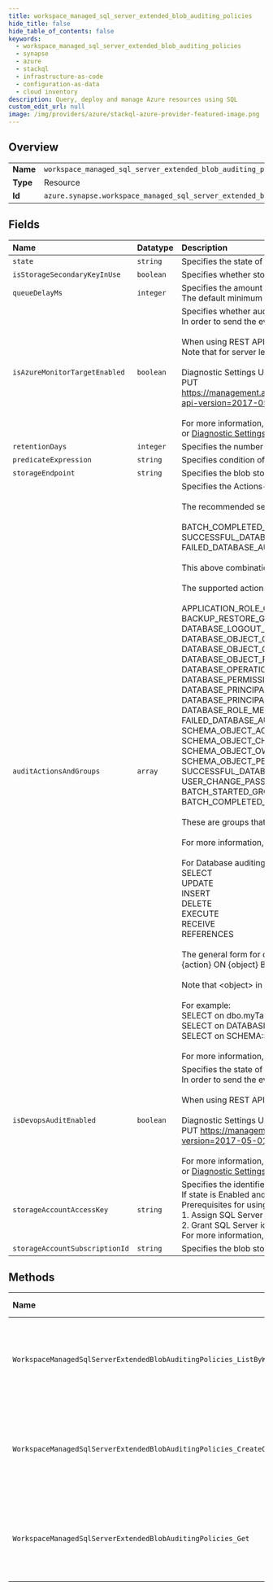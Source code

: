 ```yaml
---
title: workspace_managed_sql_server_extended_blob_auditing_policies
hide_title: false
hide_table_of_contents: false
keywords:
  - workspace_managed_sql_server_extended_blob_auditing_policies
  - synapse
  - azure    
  - stackql
  - infrastructure-as-code
  - configuration-as-data
  - cloud inventory
description: Query, deploy and manage Azure resources using SQL
custom_edit_url: null
image: /img/providers/azure/stackql-azure-provider-featured-image.png
---
```

  
    

## Overview
<table><tbody>
<tr><td><b>Name</b></td><td><code>workspace_managed_sql_server_extended_blob_auditing_policies</code></td></tr>
<tr><td><b>Type</b></td><td>Resource</td></tr>
<tr><td><b>Id</b></td><td><code>azure.synapse.workspace_managed_sql_server_extended_blob_auditing_policies</code></td></tr>
</tbody></table>

## Fields
| Name | Datatype | Description |
|:-----|:---------|:------------|
| `state` | `string` | Specifies the state of the policy. If state is Enabled, storageEndpoint or isAzureMonitorTargetEnabled are required. |
| `isStorageSecondaryKeyInUse` | `boolean` | Specifies whether storageAccountAccessKey value is the storage's secondary key. |
| `queueDelayMs` | `integer` | Specifies the amount of time in milliseconds that can elapse before audit actions are forced to be processed.<br />The default minimum value is 1000 (1 second). The maximum is 2,147,483,647. |
| `isAzureMonitorTargetEnabled` | `boolean` | Specifies whether audit events are sent to Azure Monitor. <br />In order to send the events to Azure Monitor, specify 'state' as 'Enabled' and 'isAzureMonitorTargetEnabled' as true.<br /><br />When using REST API to configure auditing, Diagnostic Settings with 'SQLSecurityAuditEvents' diagnostic logs category on the database should be also created.<br />Note that for server level audit you should use the 'master' database as &#123;databaseName&#125;.<br /><br />Diagnostic Settings URI format:<br />PUT https://management.azure.com/subscriptions/&#123;subscriptionId&#125;/resourceGroups/&#123;resourceGroup&#125;/providers/Microsoft.Sql/servers/&#123;serverName&#125;/databases/&#123;databaseName&#125;/providers/microsoft.insights/diagnosticSettings/&#123;settingsName&#125;?api-version=2017-05-01-preview<br /><br />For more information, see [Diagnostic Settings REST API](https://go.microsoft.com/fwlink/?linkid=2033207)<br />or [Diagnostic Settings PowerShell](https://go.microsoft.com/fwlink/?linkid=2033043)<br /> |
| `retentionDays` | `integer` | Specifies the number of days to keep in the audit logs in the storage account. |
| `predicateExpression` | `string` | Specifies condition of where clause when creating an audit. |
| `storageEndpoint` | `string` | Specifies the blob storage endpoint (e.g. https://MyAccount.blob.core.windows.net). If state is Enabled, storageEndpoint or isAzureMonitorTargetEnabled is required. |
| `auditActionsAndGroups` | `array` | Specifies the Actions-Groups and Actions to audit.<br /><br />The recommended set of action groups to use is the following combination - this will audit all the queries and stored procedures executed against the database, as well as successful and failed logins:<br /><br />BATCH_COMPLETED_GROUP,<br />SUCCESSFUL_DATABASE_AUTHENTICATION_GROUP,<br />FAILED_DATABASE_AUTHENTICATION_GROUP.<br /><br />This above combination is also the set that is configured by default when enabling auditing from the Azure portal.<br /><br />The supported action groups to audit are (note: choose only specific groups that cover your auditing needs. Using unnecessary groups could lead to very large quantities of audit records):<br /><br />APPLICATION_ROLE_CHANGE_PASSWORD_GROUP<br />BACKUP_RESTORE_GROUP<br />DATABASE_LOGOUT_GROUP<br />DATABASE_OBJECT_CHANGE_GROUP<br />DATABASE_OBJECT_OWNERSHIP_CHANGE_GROUP<br />DATABASE_OBJECT_PERMISSION_CHANGE_GROUP<br />DATABASE_OPERATION_GROUP<br />DATABASE_PERMISSION_CHANGE_GROUP<br />DATABASE_PRINCIPAL_CHANGE_GROUP<br />DATABASE_PRINCIPAL_IMPERSONATION_GROUP<br />DATABASE_ROLE_MEMBER_CHANGE_GROUP<br />FAILED_DATABASE_AUTHENTICATION_GROUP<br />SCHEMA_OBJECT_ACCESS_GROUP<br />SCHEMA_OBJECT_CHANGE_GROUP<br />SCHEMA_OBJECT_OWNERSHIP_CHANGE_GROUP<br />SCHEMA_OBJECT_PERMISSION_CHANGE_GROUP<br />SUCCESSFUL_DATABASE_AUTHENTICATION_GROUP<br />USER_CHANGE_PASSWORD_GROUP<br />BATCH_STARTED_GROUP<br />BATCH_COMPLETED_GROUP<br /><br />These are groups that cover all sql statements and stored procedures executed against the database, and should not be used in combination with other groups as this will result in duplicate audit logs.<br /><br />For more information, see [Database-Level Audit Action Groups](https://docs.microsoft.com/en-us/sql/relational-databases/security/auditing/sql-server-audit-action-groups-and-actions#database-level-audit-action-groups).<br /><br />For Database auditing policy, specific Actions can also be specified (note that Actions cannot be specified for Server auditing policy). The supported actions to audit are:<br />SELECT<br />UPDATE<br />INSERT<br />DELETE<br />EXECUTE<br />RECEIVE<br />REFERENCES<br /><br />The general form for defining an action to be audited is:<br />&#123;action&#125; ON &#123;object&#125; BY &#123;principal&#125;<br /><br />Note that &lt;object&gt; in the above format can refer to an object like a table, view, or stored procedure, or an entire database or schema. For the latter cases, the forms DATABASE::&#123;db_name&#125; and SCHEMA::&#123;schema_name&#125; are used, respectively.<br /><br />For example:<br />SELECT on dbo.myTable by public<br />SELECT on DATABASE::myDatabase by public<br />SELECT on SCHEMA::mySchema by public<br /><br />For more information, see [Database-Level Audit Actions](https://docs.microsoft.com/en-us/sql/relational-databases/security/auditing/sql-server-audit-action-groups-and-actions#database-level-audit-actions) |
| `isDevopsAuditEnabled` | `boolean` | Specifies the state of devops audit. If state is Enabled, devops logs will be sent to Azure Monitor.<br />In order to send the events to Azure Monitor, specify 'State' as 'Enabled', 'IsAzureMonitorTargetEnabled' as true and 'IsDevopsAuditEnabled' as true<br /><br />When using REST API to configure auditing, Diagnostic Settings with 'DevOpsOperationsAudit' diagnostic logs category on the master database should also be created.<br /><br />Diagnostic Settings URI format:<br />PUT https://management.azure.com/subscriptions/&#123;subscriptionId&#125;/resourceGroups/&#123;resourceGroup&#125;/providers/Microsoft.Sql/servers/&#123;serverName&#125;/databases/master/providers/microsoft.insights/diagnosticSettings/&#123;settingsName&#125;?api-version=2017-05-01-preview<br /><br />For more information, see [Diagnostic Settings REST API](https://go.microsoft.com/fwlink/?linkid=2033207)<br />or [Diagnostic Settings PowerShell](https://go.microsoft.com/fwlink/?linkid=2033043)<br /> |
| `storageAccountAccessKey` | `string` | Specifies the identifier key of the auditing storage account. <br />If state is Enabled and storageEndpoint is specified, not specifying the storageAccountAccessKey will use SQL server system-assigned managed identity to access the storage.<br />Prerequisites for using managed identity authentication:<br />1. Assign SQL Server a system-assigned managed identity in Azure Active Directory (AAD).<br />2. Grant SQL Server identity access to the storage account by adding 'Storage Blob Data Contributor' RBAC role to the server identity.<br />For more information, see [Auditing to storage using Managed Identity authentication](https://go.microsoft.com/fwlink/?linkid=2114355) |
| `storageAccountSubscriptionId` | `string` | Specifies the blob storage subscription Id. |
## Methods
| Name | Accessible by | Required Params | Description |
|:-----|:--------------|:----------------|:------------|
| `WorkspaceManagedSqlServerExtendedBlobAuditingPolicies_ListByWorkspace` | `SELECT` | `resourceGroupName, subscriptionId, workspaceName` | List workspace managed sql server's extended blob auditing policies. |
| `WorkspaceManagedSqlServerExtendedBlobAuditingPolicies_CreateOrUpdate` | `INSERT` | `blobAuditingPolicyName, resourceGroupName, subscriptionId, workspaceName` | Create or Update a workspace managed sql server's extended blob auditing policy. |
| `WorkspaceManagedSqlServerExtendedBlobAuditingPolicies_Get` | `EXEC` | `blobAuditingPolicyName, resourceGroupName, subscriptionId, workspaceName` | Get a workspace SQL server's extended blob auditing policy. |
